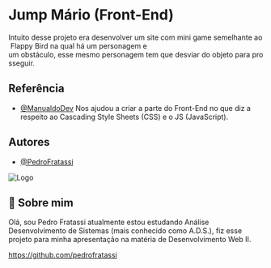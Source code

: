 
# Jump Mário (Front-End)

Intuito desse projeto era desenvolver um site com mini game semelhante ao Flappy Bird na qual há um personagem e um obstáculo, esse mesmo personagem tem que desviar do objeto para prosseguir.


## Referência
- [@ManualdoDev](https://www.youtube.com/@ManualdoDev)
Nos ajudou a criar a parte do Front-End no que diz a respeito ao Cascading Style Sheets (CSS) e o JS (JavaScript).


## Autores
- [@PedroFratassi](https://www.linkedin.com/in/pedro-fratassi-b64145235/)


![Logo](https://png.pngtree.com/png-clipart/20230510/original/pngtree-logo-music-lab-png-image_9154646.png)


## 🚀 Sobre mim
Olá, sou Pedro Fratassi atualmente estou estudando Análise Desenvolvimento de Sistemas (mais conhecido como A.D.S.), fiz esse projeto para minha apresentação na matéria de Desenvolvimento Web II.

https://github.com/pedrofratassi

